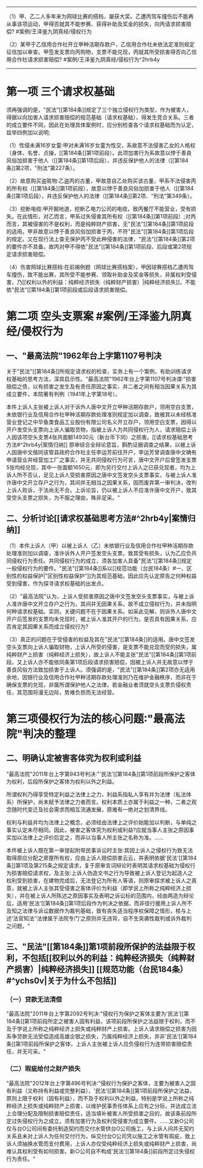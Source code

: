 _________
（1）甲、乙二人多年来为网球比赛的搭档，屡获大奖。乙遭丙驾车撞伤后不能再从事该项运动，甲得否就其不能参赛、获得补助及奖金的损失，向丙请求损害赔偿? #案例/王泽鉴九阴真经/侵权行为 

（2）某甲于乙信用合作社开立甲种活期存款户，乙信用合作社未依法定准则规定征信加以审查。甲签发支票向丙购物，支票不能兑现，丙就其所受损害得否向乙信用合作社请求损害赔偿? #案例/王泽鉴九阴真经/侵权行为^2hrb4y
_________

# 第一项 三个请求权基础

须再强调的是，"民法"[[第184条]]规定了三个独立侵权行为类型，作为被害人，得据以向加害人请求损害赔偿的规范基础（请求权基础），得发生竞合关系。三者的成立要件不同，因此在处理具体案例时，应分别检查各个请求权基础而为认定，兹举四例加以说明;

（1）性侵未满16岁女童∶甲对未满16岁女童为性交，系故意不法侵害乙女的人格权（身体、名誉、贞操，[[第184条]]第1项前段）。此项加害行为系故意以悖于善良风俗加损害于他人（[[第184条]]第1项后段），并违反保护他人的法律（[[第184条]]第2项，"刑法"第227条）。

（2）故意购买盗赃物∶乙盗丙的古董，甲故意自乙处购买该古董，甲系不法侵害丙的所有权（[[第184条]]第1项前段），故意以悖于善良风俗加损害于他人（[[第184条]]第1项后段），并违反保护他人的法律（[[第184条]]第2项、"刑法"第349条）。

（3）挖断电缆∶甲开掘地道，挖断乙电力公司的电缆，致丙餐厅不能营业，受有损失。在此情形，对乙而言，甲系过失侵害其所有权（[[第184条]]第1项前段）;对丙而言，其被侵害的不是权利，而是纯粹财产损害，无"民法"[[第184条]]第1项前段的适用。甲非故意以悖于善良风俗加损害于丙，不符"民法"[[第184条]]第1项后段的规定。又在现行法上查无保护丙不受此种侵害的法律，"民法"[[第184条]]第2项的要件亦不具备。故丙对甲不得依"民法"[[第184条]]第1项前段、后段或第2项规定请求损害赔偿。

（4）伤害网球比赛搭档∶在前揭例题（网球比赛搭档案），甲因球赛搭档乙遭丙驾车撞伤，致不能出赛，其所受不能参赛、领取补助金及奖金等损失，非属权利受侵害，乃[[权利以外的利益：纯粹经济损失（纯粹财产损害）|纯粹经济损失]]，不能依"民法"[[第184条]]第1项前段或后段请求损害赔偿。

# 第二项 空头支票案 #案例/王泽鉴九阴真经/侵权行为 

## 一、"最高法院"1962年台上字第1107号判决

关于"民法"[[第184条]]所规定请求权的检查，实务上有一个案例，有助训练请求权基础的思考方法，深具启示性。"最高法院"1962年台上字第1107号判决谓∶"损害赔偿之债，以有损害之发生及有责任原因之事实、并二者之间有相当因果关系为其成立要件，本院著有判例（1941年上字第18号）。

本件上诉人主张被上诉人对于诉外人唐中文开立甲种活期存款户，领用空白支票，未依银行业及信用合作社甲种活期存款处理准则规定加以调查，致被其以未经核准营业登记之中华鱼类食品工业股份有限公司名义开立存户，领用空白支票，因得以开户发空头支票向上诉人骗取货物，指被上诉人为共同侵权行为人，请求赔偿上诉人因该项空头支票4张共面额14930元（新台币下同）之损害。[[请求权基础思考方法#^2hrb4y|案情归纳]]
原审综合全辩论意旨，斟酌证据调查之结果，以被上诉人因唐中文偕同该管县政府合作社主任李运芳前往开户，李运芳曾调查唐中文确有申请营业并经营加工厂之事实，并无共同侵权行为可言，唐中文开户后曾签发支票5张均经兑现，其中一张面额1650元，即为另行交付上诉人之已获兑现者，均为上诉人所不否认，足见上诉人受损害原因之唐中文签发空头支票事实，与被上诉人准许唐中文开立存户之行为，其间并无相当之因果关系，因而废弃第一审判决，改判上诉人败诉，于法尚无不合。上诉论旨，仍以被上诉人不应准许唐中文开户，致其受空头支票之损失，为不服之理由，殊非足采。"

## 二、分析讨论[[请求权基础思考方法#^2hrb4y|案情归纳]]

（1）本件上诉人（甲）以被上诉人（乙）未依银行业及信用合作社甲种活期存款处理准则加以调查，准许诉外人开户签发空头支票，致其受有损失，认为乙应负共同侵权行为责任。共同侵权行为的成立，须各加害人具备"民法"[[第184条]]规定一般侵权行为的要件。"民法"[[第184条]]系以[[规范功能（台民184条）#一、区别性的权益保护|"区别性权益保护"]]为其规范基础，因此应先认定原告之何种权益受到侵害，作为探寻请求权基础的出发点。

（2）"最高法院"认为，上诉人受损害原因之唐中文签发空头支票事实，与被上诉人准许唐中文开立存户之行为，其间并无因果关系，故不成立侵权行为，并未指明何种请求权基础。实则，关键问题不在于因果关系。如采此见解，则诉外人唐中文开户后签发的支票均未兑现时，被上诉人准其开户的行为，是否具有因果关系，应否肯定其因果关系而成立侵权行为?

（3）真正的问题在于受侵害的权益及其在"民法"[[第184条]]的适用。唐中文签发空头支票向上诉人骗取财物，上诉人所受的侵害，是支票不能兑现而受的损失，属纯粹财产上损害（纯粹经济上损失），故上诉人不能主张"民法"[[第184条]]第1项前段。又上诉人亦不能依同条第1项后段请求损害赔偿，因被上诉人并无故意以悖于善良风俗方法致加损害于上诉人。须强调的是，"民法"[[第184条]]第2项亦无适用余地，因银行业及信用合作社甲种活期存款处理准则乃在维护金融秩序，而非在于确保支票的兑现，非属所谓保护他人之法律。若金融业者须就空头支票负侵权责任，其范围将漫无边际，势难负担而无法经营。


# 第三项侵权行为法的核心问题∶"最高法院"判决的整理

## 二、明确认定被害客体究为权利或利益

"最高法院"2011年台上字第943号判决∶"'民法'[[第184条]]第1项前段所保护之客体为权利，后段所保护之客体为权利以外之利益。

所谓权利乃得享受特定利益之法律上之力，利益系指私人享有并为法律（私法体系）所保护，尚未赋予法律之力者而言。权利本质上亦属于利益之一种，二者之观念随时代变迁及社会需求而相互流通发展，原难有一绝对之划清界线。

权利与利益并均为法律上之概念，必须经由法律上之评价始能加以判断，与单纯之事实认定未尽相同。因此，被害之客体究为权利或利益?应就当事人主张之原因事实加以法律上之评价后定之，而非以当事人所主张之名称为准。……

本件被上诉人既在第一审提起附带民事诉讼时主张∶其因上诉人之侵权行为致无法取得原应分配之房屋所有权，应由上诉人赔偿损害云云，并表明依据'民法'[[第184条]]第1项及第215条之规定请求，复于原审言词辩论时表明其请求权基础为侵权行为损害赔偿请求权，及主张∶上诉人伪造文书之行为导致被上诉人登记为起造人之权利受到损害，在建物完成后，无法登记为所有人等语，则原审探求被上诉人之真意，就被上诉人主张其受侵害之客体评价为利益（即学说上所称之纯粹经济上损失），并在被上诉人所陈述之原因事实及表明之诉讼标的范围内，经由两造为辩论后，适用'民法'[[第184条]]第1项后段作为判决之依据，而非径行援用上诉人所不及知之法律与诉讼数据作为裁判基础，致有丧失适当程序权保障之情形，核与上述‘法官知法’‘法律属于法院专门’之原则并无违背，自不生突袭性裁判或诉外裁判之问题。"

## 三、"民法"[[第184条]]第1项前段所保护的法益限于权利，不包括[[权利以外的利益：纯粹经济损失（纯粹财产损害）|纯粹经济损失]] [[规范功能（台民184条）#^ychs0v|关于为什么不包括]]

### （一）贷款无法清偿

"最高法院"2011年台上字第2092号判决∶"侵权行为保护之客体主要为'民法'[[第184条]]第1项前段所定之被害人固有利益，该项前段所保护之法益限于权利，而不及于学说上所称之纯粹经济上损失或纯粹财产上损害。上诉人请求赔偿之损害为因系争贷款无法受偿造成高雄企银之损失，乃属纯粹经济上损失，并非'民法'[[第184条]]第1项前段所保护之客体，上诉人主张被上诉人应负侵权行为连带损害赔偿责任，并无可采。"

### （二）瑕疵给付之财产损失

"最高法院"2012年台上字第496号判决∶"侵权行为保护之客体，主要为被害人之固有利益（又称持有利益或完整利益），'民法'[[第184条]]第1项前段所保护之法益，原则上限于权利（固有利益），而不及于权利以外之利益，特别是学说上所称之纯粹经济上损失或纯粹财产上损害，以维护民事责任体系上应有之分际，并达成立法上合理分配及限制损害赔偿责任，适当填补被害人所受损害之目的，故该条前段所定过失侵权行为之成立，须有加害行为及权利受侵害为成立要件。……又新O公司仅与台O公司间有委托制造契约而交付水管供台O公司施工，与上诉人间并无契约关系且未对上诉人为任何交付行为，纵交付台O公司凭以施工之水管有瑕疵，致上诉人须抽换水管而支付费用，上诉人亦仅受纯粹经济上损失或纯粹财产上损害，尚难认其权利受有如何损害。新○公司自不构成'民法'[[第184条]]前段所定过失侵权行为责任。"
